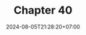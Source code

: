 ---
weight: 5300
title: "Chapter 40"
description: "File Utilities"
icon: "article"
date: "2024-08-05T21:28:20+07:00"
lastmod: "2024-08-05T21:28:20+07:00"
draft: false
toc: true
---